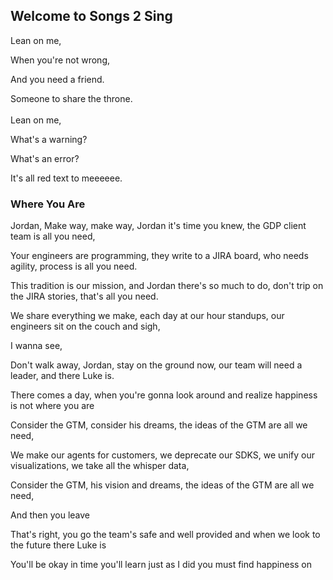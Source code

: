 ## Welcome to Songs 2 Sing

Lean on me,

When you're not wrong,

And you need a friend.

Someone to share the throne.
<br />
<br />
Lean on me,

What's a warning?

What's an error?

It's all red text to meeeeee.


### Where You Are

Jordan,
Make way, make way,
Jordan it's time you knew,
the GDP client team is all you need,

Your engineers are programming,
they write to a JIRA board,
who needs agility, process is all you need.

This tradition is our mission,
and Jordan there's so much to do,
don't trip on the JIRA stories,
that's all you need.

We share everything we make,
each day at our hour standups,
our engineers sit on the couch and sigh,

I wanna see,

Don't walk away,
Jordan, stay on the ground now,
our team will need a leader,
and there Luke is.

There comes a day,
when you're gonna look around
and realize happiness is not
where you are

Consider the GTM,
consider his dreams,
the ideas of the GTM are all we need,

We make our agents for customers,
we deprecate our SDKS,
we unify our visualizations,
we take all the whisper data,

Consider the GTM,
his vision and dreams,
the ideas of the GTM are all we need,

And then you leave

That's right, you go
the team's safe and well provided
and when we look to the future
there Luke is

You'll be okay
in time you'll learn just as I did
you must find happiness on


